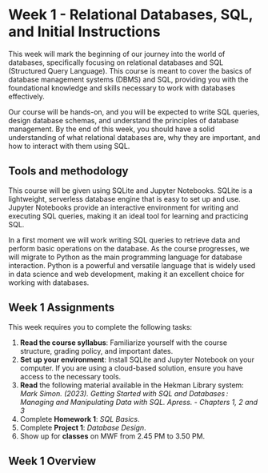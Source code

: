# Week 1 - Relational Databases, SQL, and Initial Instructions

This week will mark the beginning of our journey into the world of databases, specifically focusing on relational databases and SQL (Structured Query Language). This course is meant to cover the basics of database management systems (DBMS) and SQL, providing you with the foundational knowledge and skills necessary to work with databases effectively.

Our course will be hands-on, and you will be expected to write SQL queries, design database schemas, and understand the principles of database management. By the end of this week, you should have a solid understanding of what relational databases are, why they are important, and how to interact with them using SQL.

## Tools and methodology

This course will be given using SQLite and Jupyter Notebooks. SQLite is a lightweight, serverless database engine that is easy to set up and use. Jupyter Notebooks provide an interactive environment for writing and executing SQL queries, making it an ideal tool for learning and practicing SQL.

In a first moment we will work writing SQL queries to retrieve data and perform basic operations on the database. As the course progresses, we will migrate to Python as the main programming language for database interaction. Python is a powerful and versatile language that is widely used in data science and web development, making it an excellent choice for working with databases.

## Week 1 Assignments

This week requires you to complete the following tasks:

1. **Read the course syllabus**: Familiarize yourself with the course structure, grading policy, and important dates.
2. **Set up your environment**: Install SQLite and Jupyter Notebook on your computer. If you are using a cloud-based solution, ensure you have access to the necessary tools.
3. **Read** the following material available in the Hekman Library system: *Mark Simon. (2023). Getting Started with SQL and Databases : Managing and Manipulating Data with SQL. Apress. - Chapters 1, 2 and 3*
4. Complete **Homework 1**: *SQL Basics*.
5. Complete **Project 1**: *Database Design*.
6. Show up for **classes** on MWF from 2.45 PM to 3.50 PM.

## Week 1 Overview

```{tableofcontents}
```